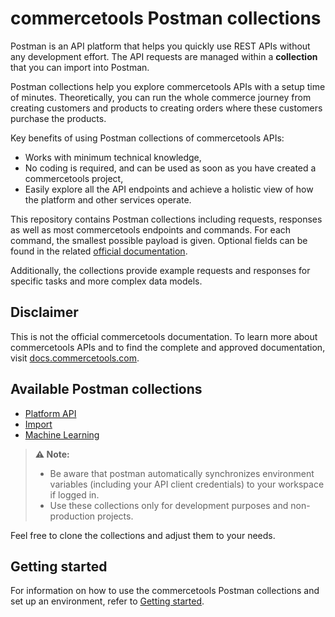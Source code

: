# commercetools Postman collections

Postman is an API platform that helps you quickly use REST APIs without any development effort.
The API requests are managed within a **collection** that you can import into Postman.

Postman collections help you explore commercetools APIs with a setup time of minutes. Theoretically, you can run the whole commerce journey from creating customers and products to creating orders where these customers purchase the products.

Key benefits of using Postman collections of commercetools APIs:

- Works with minimum technical knowledge,
- No coding is required, and can be used as soon as you have created a commercetools project,
- Easily explore all the API endpoints and achieve a holistic view of how the platform and other services operate.

This repository contains Postman collections including requests, responses as well as most commercetools endpoints and commands.
For each command, the smallest possible payload is given. Optional fields can be found in the related [official documentation](http://docs.commercetools.com/).

Additionally, the collections provide example requests and responses for specific tasks and more complex data models.

## Disclaimer

This is not the official commercetools documentation.
To learn more about commercetools APIs and to find the complete and approved documentation, visit [docs.commercetools.com](http://docs.commercetools.com/).

## Available Postman collections

- [Platform API](api/)
- [Import](import/)
- [Machine Learning](ml/)

> **:warning: Note:**
>
> - Be aware that postman automatically synchronizes environment variables (including your API client credentials) to your workspace if logged in.
> - Use these collections only for development purposes and non-production projects.

Feel free to clone the collections and adjust them to your needs.

## Getting started

For information on how to use the commercetools Postman collections and set up an environment, refer to [Getting started](GettingStarted.md).
